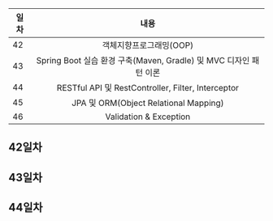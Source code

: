 
| 일차 | 내용 |
| --- | :-: |
| 42 | 객체지향프로그래밍(OOP) |
| 43 | Spring Boot 실습 환경 구축(Maven, Gradle) 및 MVC 디자인 패턴 이론 |
| 44 | RESTful API 및 RestController, Filter, Interceptor |
| 45 | JPA 및 ORM(Object Relational Mapping) |
| 46 | Validation & Exception |

42일차
-

43일차
-

44일차
-







